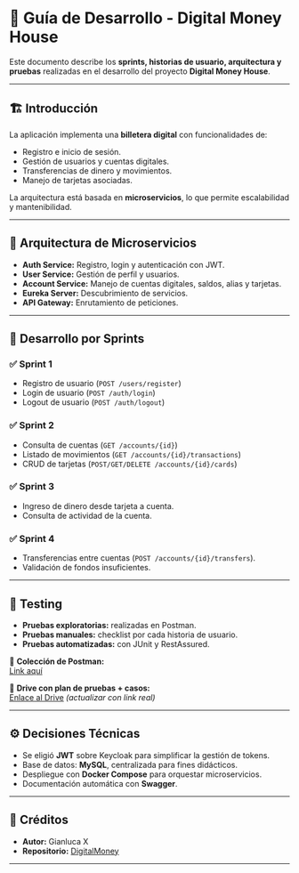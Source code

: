 # 📘 Guía de Desarrollo - Digital Money House

Este documento describe los **sprints, historias de usuario, arquitectura y pruebas** realizadas en el desarrollo del proyecto **Digital Money House**.

---

## 🏗️ Introducción

La aplicación implementa una **billetera digital** con funcionalidades de:  
- Registro e inicio de sesión.  
- Gestión de usuarios y cuentas digitales.  
- Transferencias de dinero y movimientos.  
- Manejo de tarjetas asociadas.  

La arquitectura está basada en **microservicios**, lo que permite escalabilidad y mantenibilidad.

---

## 📐 Arquitectura de Microservicios

- **Auth Service:** Registro, login y autenticación con JWT.  
- **User Service:** Gestión de perfil y usuarios.  
- **Account Service:** Manejo de cuentas digitales, saldos, alias y tarjetas.  
- **Eureka Server:** Descubrimiento de servicios.  
- **API Gateway:** Enrutamiento de peticiones.

---

## 📅 Desarrollo por Sprints

### ✅ Sprint 1
- Registro de usuario (`POST /users/register`)  
- Login de usuario (`POST /auth/login`)  
- Logout de usuario (`POST /auth/logout`)  

### ✅ Sprint 2
- Consulta de cuentas (`GET /accounts/{id}`)  
- Listado de movimientos (`GET /accounts/{id}/transactions`)  
- CRUD de tarjetas (`POST/GET/DELETE /accounts/{id}/cards`)  

### ✅ Sprint 3
- Ingreso de dinero desde tarjeta a cuenta.  
- Consulta de actividad de la cuenta.  

### ✅ Sprint 4
- Transferencias entre cuentas (`POST /accounts/{id}/transfers`).  
- Validación de fondos insuficientes.  

---

## 🧪 Testing

- **Pruebas exploratorias:** realizadas en Postman.  
- **Pruebas manuales:** checklist por cada historia de usuario.  
- **Pruebas automatizadas:** con JUnit y RestAssured.  

📌 **Colección de Postman:**  
[Link aquí](https://www.postman.com/cryosat-cosmologist-51288854/workspace/moneydigitalhouse/collection/23314152-70434730-fb31-45b6-bb1f-4d56618f7af9?action=share&source=copy-link&creator=23314152)

📌 **Drive con plan de pruebas + casos:**  
[Enlace al Drive](https://drive.google.com/) _(actualizar con link real)_

---

## ⚙️ Decisiones Técnicas

- Se eligió **JWT** sobre Keycloak para simplificar la gestión de tokens.  
- Base de datos: **MySQL**, centralizada para fines didácticos.  
- Despliegue con **Docker Compose** para orquestar microservicios.  
- Documentación automática con **Swagger**.  

---

## 👥 Créditos

- **Autor:** Gianluca X  
- **Repositorio:** [DigitalMoney](https://github.com/Gianluca-X/DigitalMoney)  

---
